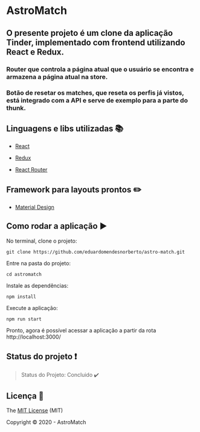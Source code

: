 
  


# AstroMatch

## O presente projeto é um clone da aplicação Tinder, implementado com frontend utilizando React e Redux.

  

### Router que controla a página atual que o usuário se encontra e armazena a página atual na store.

  

### Botão de resetar os matches, que reseta os perfis já vistos, está integrado com a API e serve de exemplo para a parte do thunk.


  

## Linguagens e libs utilizadas :books:

  

-  [React](https://pt-br.reactjs.org/)

-  [Redux](https://redux.js.org/)

-  [React Router](https://reacttraining.com/react-router/web)

  

## Framework para layouts prontos :pencil2:

  

-  [Material Design]([https://material-ui.com/pt/](https://material-ui.com/pt/))



## Como rodar a aplicação :arrow_forward:

No terminal, clone o projeto: 

```
git clone https://github.com/eduardomendesnorberto/astro-match.git
```
Entre na pasta do projeto:

```
cd astromatch
```
Instale as dependências: 

```
npm install
```

Execute a aplicação:

```
npm run start
```
Pronto, agora é possível acessar a aplicação a partir da rota http://localhost:3000/


  ## Status do projeto :heavy_exclamation_mark:

> Status do Projeto: Concluido :heavy_check_mark:


## Licença :floppy_disk:

The [MIT License]() (MIT)

Copyright :copyright: 2020 - AstroMatch